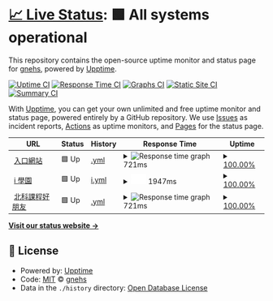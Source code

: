 # [📈 Live Status](https://ntut-uptime.gnehs.net): <!--live status--> **🟩 All systems operational**

This repository contains the open-source uptime monitor and status page for [gnehs](https://gnehs.net/), powered by [Upptime](https://github.com/upptime/upptime).

[![Uptime CI](https://github.com/gnehs/ntut-uptime/workflows/Uptime%20CI/badge.svg)](https://github.com/gnehs/ntut-uptime/actions?query=workflow%3A%22Uptime+CI%22)
[![Response Time CI](https://github.com/gnehs/ntut-uptime/workflows/Response%20Time%20CI/badge.svg)](https://github.com/gnehs/ntut-uptime/actions?query=workflow%3A%22Response+Time+CI%22)
[![Graphs CI](https://github.com/gnehs/ntut-uptime/workflows/Graphs%20CI/badge.svg)](https://github.com/gnehs/ntut-uptime/actions?query=workflow%3A%22Graphs+CI%22)
[![Static Site CI](https://github.com/gnehs/ntut-uptime/workflows/Static%20Site%20CI/badge.svg)](https://github.com/gnehs/ntut-uptime/actions?query=workflow%3A%22Static+Site+CI%22)
[![Summary CI](https://github.com/gnehs/ntut-uptime/workflows/Summary%20CI/badge.svg)](https://github.com/gnehs/ntut-uptime/actions?query=workflow%3A%22Summary+CI%22)

With [Upptime](https://upptime.js.org), you can get your own unlimited and free uptime monitor and status page, powered entirely by a GitHub repository. We use [Issues](https://github.com/gnehs/ntut-uptime/issues) as incident reports, [Actions](https://github.com/gnehs/ntut-uptime/actions) as uptime monitors, and [Pages](https://ntut-uptime.gnehs.net) for the status page.

<!--start: status pages-->
<!-- This summary is generated by Upptime (https://github.com/upptime/upptime) -->
<!-- Do not edit this manually, your changes will be overwritten -->
<!-- prettier-ignore -->
| URL | Status | History | Response Time | Uptime |
| --- | ------ | ------- | ------------- | ------ |
| <img alt="" src="https://favicons.githubusercontent.com/nportal.ntut.edu.tw" height="13"> [入口網站](https://nportal.ntut.edu.tw/index.do) | 🟩 Up | [.yml](https://github.com/gnehs/ntut-uptime/commits/HEAD/history/.yml) | <details><summary><img alt="Response time graph" src="./graphs//response-time-week.png" height="20"> 721ms</summary><br><a href="https://ntut-uptime.gnehs.net/history/"><img alt="Response time 721" src="https://img.shields.io/endpoint?url=https%3A%2F%2Fraw.githubusercontent.com%2Fgnehs%2Fntut-uptime%2FHEAD%2Fapi%2F%2Fresponse-time.json"></a><br><a href="https://ntut-uptime.gnehs.net/history/"><img alt="24-hour response time 721" src="https://img.shields.io/endpoint?url=https%3A%2F%2Fraw.githubusercontent.com%2Fgnehs%2Fntut-uptime%2FHEAD%2Fapi%2F%2Fresponse-time-day.json"></a><br><a href="https://ntut-uptime.gnehs.net/history/"><img alt="7-day response time 721" src="https://img.shields.io/endpoint?url=https%3A%2F%2Fraw.githubusercontent.com%2Fgnehs%2Fntut-uptime%2FHEAD%2Fapi%2F%2Fresponse-time-week.json"></a><br><a href="https://ntut-uptime.gnehs.net/history/"><img alt="30-day response time 721" src="https://img.shields.io/endpoint?url=https%3A%2F%2Fraw.githubusercontent.com%2Fgnehs%2Fntut-uptime%2FHEAD%2Fapi%2F%2Fresponse-time-month.json"></a><br><a href="https://ntut-uptime.gnehs.net/history/"><img alt="1-year response time 721" src="https://img.shields.io/endpoint?url=https%3A%2F%2Fraw.githubusercontent.com%2Fgnehs%2Fntut-uptime%2FHEAD%2Fapi%2F%2Fresponse-time-year.json"></a></details> | <details><summary><a href="https://ntut-uptime.gnehs.net/history/">100.00%</a></summary><a href="https://ntut-uptime.gnehs.net/history/"><img alt="All-time uptime 100.00%" src="https://img.shields.io/endpoint?url=https%3A%2F%2Fraw.githubusercontent.com%2Fgnehs%2Fntut-uptime%2FHEAD%2Fapi%2F%2Fuptime.json"></a><br><a href="https://ntut-uptime.gnehs.net/history/"><img alt="24-hour uptime 100.00%" src="https://img.shields.io/endpoint?url=https%3A%2F%2Fraw.githubusercontent.com%2Fgnehs%2Fntut-uptime%2FHEAD%2Fapi%2F%2Fuptime-day.json"></a><br><a href="https://ntut-uptime.gnehs.net/history/"><img alt="7-day uptime 100.00%" src="https://img.shields.io/endpoint?url=https%3A%2F%2Fraw.githubusercontent.com%2Fgnehs%2Fntut-uptime%2FHEAD%2Fapi%2F%2Fuptime-week.json"></a><br><a href="https://ntut-uptime.gnehs.net/history/"><img alt="30-day uptime 100.00%" src="https://img.shields.io/endpoint?url=https%3A%2F%2Fraw.githubusercontent.com%2Fgnehs%2Fntut-uptime%2FHEAD%2Fapi%2F%2Fuptime-month.json"></a><br><a href="https://ntut-uptime.gnehs.net/history/"><img alt="1-year uptime 100.00%" src="https://img.shields.io/endpoint?url=https%3A%2F%2Fraw.githubusercontent.com%2Fgnehs%2Fntut-uptime%2FHEAD%2Fapi%2F%2Fuptime-year.json"></a></details>
| <img alt="" src="https://favicons.githubusercontent.com/istudy.ntut.edu.tw" height="13"> [i 學園](https://istudy.ntut.edu.tw/mooc/index.php) | 🟩 Up | [i.yml](https://github.com/gnehs/ntut-uptime/commits/HEAD/history/i.yml) | <details><summary><img alt="Response time graph" src="./graphs/i/response-time-week.png" height="20"> 1947ms</summary><br><a href="https://ntut-uptime.gnehs.net/history/i"><img alt="Response time 1947" src="https://img.shields.io/endpoint?url=https%3A%2F%2Fraw.githubusercontent.com%2Fgnehs%2Fntut-uptime%2FHEAD%2Fapi%2Fi%2Fresponse-time.json"></a><br><a href="https://ntut-uptime.gnehs.net/history/i"><img alt="24-hour response time 1947" src="https://img.shields.io/endpoint?url=https%3A%2F%2Fraw.githubusercontent.com%2Fgnehs%2Fntut-uptime%2FHEAD%2Fapi%2Fi%2Fresponse-time-day.json"></a><br><a href="https://ntut-uptime.gnehs.net/history/i"><img alt="7-day response time 1947" src="https://img.shields.io/endpoint?url=https%3A%2F%2Fraw.githubusercontent.com%2Fgnehs%2Fntut-uptime%2FHEAD%2Fapi%2Fi%2Fresponse-time-week.json"></a><br><a href="https://ntut-uptime.gnehs.net/history/i"><img alt="30-day response time 1947" src="https://img.shields.io/endpoint?url=https%3A%2F%2Fraw.githubusercontent.com%2Fgnehs%2Fntut-uptime%2FHEAD%2Fapi%2Fi%2Fresponse-time-month.json"></a><br><a href="https://ntut-uptime.gnehs.net/history/i"><img alt="1-year response time 1947" src="https://img.shields.io/endpoint?url=https%3A%2F%2Fraw.githubusercontent.com%2Fgnehs%2Fntut-uptime%2FHEAD%2Fapi%2Fi%2Fresponse-time-year.json"></a></details> | <details><summary><a href="https://ntut-uptime.gnehs.net/history/i">100.00%</a></summary><a href="https://ntut-uptime.gnehs.net/history/i"><img alt="All-time uptime 100.00%" src="https://img.shields.io/endpoint?url=https%3A%2F%2Fraw.githubusercontent.com%2Fgnehs%2Fntut-uptime%2FHEAD%2Fapi%2Fi%2Fuptime.json"></a><br><a href="https://ntut-uptime.gnehs.net/history/i"><img alt="24-hour uptime 100.00%" src="https://img.shields.io/endpoint?url=https%3A%2F%2Fraw.githubusercontent.com%2Fgnehs%2Fntut-uptime%2FHEAD%2Fapi%2Fi%2Fuptime-day.json"></a><br><a href="https://ntut-uptime.gnehs.net/history/i"><img alt="7-day uptime 100.00%" src="https://img.shields.io/endpoint?url=https%3A%2F%2Fraw.githubusercontent.com%2Fgnehs%2Fntut-uptime%2FHEAD%2Fapi%2Fi%2Fuptime-week.json"></a><br><a href="https://ntut-uptime.gnehs.net/history/i"><img alt="30-day uptime 100.00%" src="https://img.shields.io/endpoint?url=https%3A%2F%2Fraw.githubusercontent.com%2Fgnehs%2Fntut-uptime%2FHEAD%2Fapi%2Fi%2Fuptime-month.json"></a><br><a href="https://ntut-uptime.gnehs.net/history/i"><img alt="1-year uptime 100.00%" src="https://img.shields.io/endpoint?url=https%3A%2F%2Fraw.githubusercontent.com%2Fgnehs%2Fntut-uptime%2FHEAD%2Fapi%2Fi%2Fuptime-year.json"></a></details>
| <img alt="" src="https://favicons.githubusercontent.com/ntut-course.gnehs.net" height="13"> [北科課程好朋友](https://ntut-course.gnehs.net/) | 🟩 Up | [.yml](https://github.com/gnehs/ntut-uptime/commits/HEAD/history/.yml) | <details><summary><img alt="Response time graph" src="./graphs//response-time-week.png" height="20"> 721ms</summary><br><a href="https://ntut-uptime.gnehs.net/history/"><img alt="Response time 721" src="https://img.shields.io/endpoint?url=https%3A%2F%2Fraw.githubusercontent.com%2Fgnehs%2Fntut-uptime%2FHEAD%2Fapi%2F%2Fresponse-time.json"></a><br><a href="https://ntut-uptime.gnehs.net/history/"><img alt="24-hour response time 721" src="https://img.shields.io/endpoint?url=https%3A%2F%2Fraw.githubusercontent.com%2Fgnehs%2Fntut-uptime%2FHEAD%2Fapi%2F%2Fresponse-time-day.json"></a><br><a href="https://ntut-uptime.gnehs.net/history/"><img alt="7-day response time 721" src="https://img.shields.io/endpoint?url=https%3A%2F%2Fraw.githubusercontent.com%2Fgnehs%2Fntut-uptime%2FHEAD%2Fapi%2F%2Fresponse-time-week.json"></a><br><a href="https://ntut-uptime.gnehs.net/history/"><img alt="30-day response time 721" src="https://img.shields.io/endpoint?url=https%3A%2F%2Fraw.githubusercontent.com%2Fgnehs%2Fntut-uptime%2FHEAD%2Fapi%2F%2Fresponse-time-month.json"></a><br><a href="https://ntut-uptime.gnehs.net/history/"><img alt="1-year response time 721" src="https://img.shields.io/endpoint?url=https%3A%2F%2Fraw.githubusercontent.com%2Fgnehs%2Fntut-uptime%2FHEAD%2Fapi%2F%2Fresponse-time-year.json"></a></details> | <details><summary><a href="https://ntut-uptime.gnehs.net/history/">100.00%</a></summary><a href="https://ntut-uptime.gnehs.net/history/"><img alt="All-time uptime 100.00%" src="https://img.shields.io/endpoint?url=https%3A%2F%2Fraw.githubusercontent.com%2Fgnehs%2Fntut-uptime%2FHEAD%2Fapi%2F%2Fuptime.json"></a><br><a href="https://ntut-uptime.gnehs.net/history/"><img alt="24-hour uptime 100.00%" src="https://img.shields.io/endpoint?url=https%3A%2F%2Fraw.githubusercontent.com%2Fgnehs%2Fntut-uptime%2FHEAD%2Fapi%2F%2Fuptime-day.json"></a><br><a href="https://ntut-uptime.gnehs.net/history/"><img alt="7-day uptime 100.00%" src="https://img.shields.io/endpoint?url=https%3A%2F%2Fraw.githubusercontent.com%2Fgnehs%2Fntut-uptime%2FHEAD%2Fapi%2F%2Fuptime-week.json"></a><br><a href="https://ntut-uptime.gnehs.net/history/"><img alt="30-day uptime 100.00%" src="https://img.shields.io/endpoint?url=https%3A%2F%2Fraw.githubusercontent.com%2Fgnehs%2Fntut-uptime%2FHEAD%2Fapi%2F%2Fuptime-month.json"></a><br><a href="https://ntut-uptime.gnehs.net/history/"><img alt="1-year uptime 100.00%" src="https://img.shields.io/endpoint?url=https%3A%2F%2Fraw.githubusercontent.com%2Fgnehs%2Fntut-uptime%2FHEAD%2Fapi%2F%2Fuptime-year.json"></a></details>

<!--end: status pages-->

[**Visit our status website →**](https://ntut-uptime.gnehs.net)

## 📄 License

- Powered by: [Upptime](https://github.com/upptime/upptime)
- Code: [MIT](./LICENSE) © [gnehs](https://gnehs.net/)
- Data in the `./history` directory: [Open Database License](https://opendatacommons.org/licenses/odbl/1-0/)
